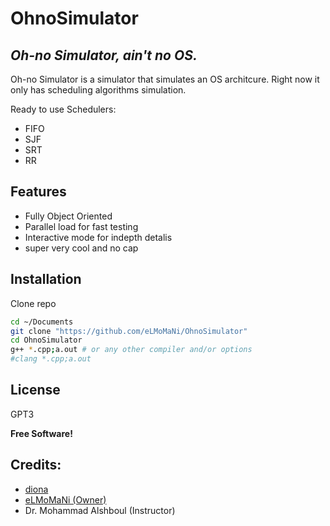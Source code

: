 # OhnoSimulator
## _Oh-no Simulator, ain't no OS._


Oh-no Simulator is a simulator that simulates an OS architcure. Right now it only has scheduling algorithms simulation.

Ready to use Schedulers:
- FIFO
- SJF
- SRT
- RR

## Features

- Fully Object Oriented
- Parallel load for fast testing
- Interactive mode for indepth detalis
- super very cool and no cap

## Installation

Clone repo

```sh
cd ~/Documents
git clone "https://github.com/eLMoMaNi/OhnoSimulator"
cd OhnoSimulator
g++ *.cpp;a.out # or any other compiler and/or options
#clang *.cpp;a.out
```

## License

GPT3

**Free Software!**

## Credits:
- [diona](https://github.com/TyFrendo)
- [eLMoMaNi (Owner)](https://github.com/elmomani)
- Dr. Mohammad Alshboul (Instructor)
